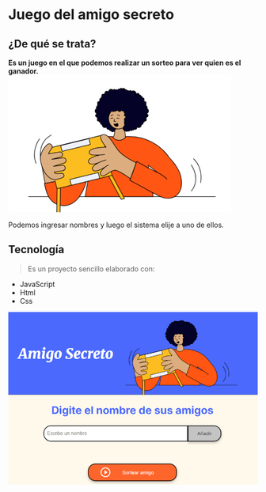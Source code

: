 # Juego del amigo secreto

## ¿De qué se trata?
**Es un juego en el que podemos realizar un sorteo para ver quien es el ganador.**
![](assets/amigo-secreto.png)

Podemos ingresar nombres y luego el sistema elije a uno de ellos.
## Tecnología
>Es un proyecto sencillo elaborado con:
- JavaScript
- Html
- Css
  
![](assets/home.png)
